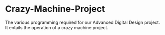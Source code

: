 # Crazy-Machine-Project
The various programming required for our Advanced Digital Design project. It entails the operation of a crazy machine project.
